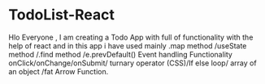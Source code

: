 # TodoList-React

Hlo Everyone ,
I am creating a Todo App with full of functionality with the help of react and in this app i have used mainly .map method /useState method /.find method /e.prevDefault() Event handling Functionality onClick/onChange/onSubmit/ turnary operator (CSS)/If else loop/ array of an object /fat Arrow Function.

